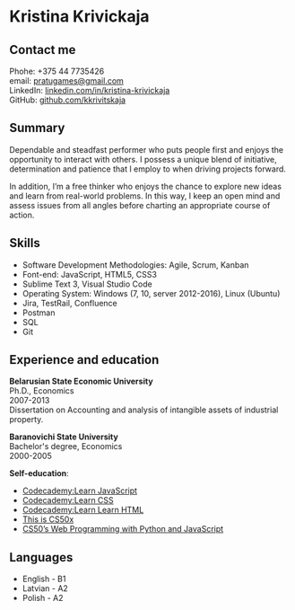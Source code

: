 # Kristina Krivickaja

## Contact me
Phohe: +375 44 7735426   
email: pratugames@gmail.com    
LinkedIn: [linkedin.com/in/kristina-krivickaja](https://www.linkedin.com/in/kristina-krivickaja-16a811160/)    
GitHub: [github.com/kkrivitskaja](https://github.com/kkrivitskaja)

## Summary
Dependable and steadfast performer who puts people first and enjoys the opportunity to interact with others. I possess a unique blend of initiative, determination and patience that I employ to when driving projects forward.

In addition, I’m a free thinker who enjoys the chance to explore new ideas and learn from real-world problems. In this way, I keep an open mind and assess issues from all angles before charting an appropriate course of action.

## Skills
* Software Development Methodologies: Agile, Scrum, Kanban
* Font-end: JavaScript, HTML5, CSS3
* Sublime Text 3, Visual Studio Code 
* Operating System: Windows (7, 10, server 2012-2016), Linux (Ubuntu)
* Jira, TestRail, Confluence
* Postman
* SQL
* Git

## Experience and education
**Belarusian State Economic University**   
Ph.D., Economics   
2007-2013   
Dissertation on Accounting and analysis of intangible assets of industrial property.

**Baranovichi State University**    
Bachelor's degree, Economics      
2000-2005      

**Self-education**:
* [Codecademy:Learn JavaScript](https://www.codecademy.com/learn/introduction-to-javascript) 
* [Codecademy:Learn CSS](https://www.codecademy.com/learn/learn-css)
* [Codecademy:Learn Learn HTML](https://www.codecademy.com/learn/learn-html)
* [This is CS50x](https://cs50.harvard.edu/x/2020/)
* [CS50’s Web Programming with Python and JavaScript](https://cs50.harvard.edu/web/2020/)

## Languages
* English - B1 
* Latvian - A2
* Polish - A2